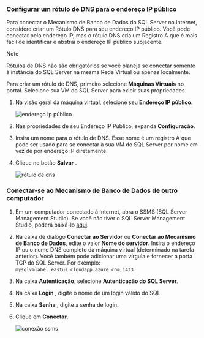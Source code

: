 ### <a name="configure-a-dns-label-for-the-public-ip-address"></a>Configurar um rótulo de DNS para o endereço IP público

Para conectar o Mecanismo de Banco de Dados do SQL Server na Internet, considere criar um Rótulo DNS para seu endereço IP público. Você pode conectar pelo endereço IP, mas o rótulo DNS cria um Registro A que é mais fácil de identificar e abstrai o endereço IP público subjacente.

> [!NOTE]
> Rótulos de DNS não são obrigatórios se você planeja se conectar somente à instância do SQL Server na mesma Rede Virtual ou apenas localmente.

Para criar um rótulo de DNS, primeiro selecione **Máquinas Virtuais** no portal. Selecione sua VM do SQL Server para exibir suas propriedades.

1. Na visão geral da máquina virtual, selecione seu **Endereço IP público**.

    ![endereço ip público](./media/virtual-machines-sql-server-connection-steps/rm-public-ip-address.png)

1. Nas propriedades de seu Endereço IP Público, expanda **Configuração**.

1. Insira um nome para o rótulo de DNS. Esse nome é um registro A que pode ser usado para se conectar à sua VM do SQL Server por nome em vez de por endereço IP diretamente.

1. Clique no botão **Salvar** .

    ![rótulo de dns](./media/virtual-machines-sql-server-connection-steps/rm-dns-label.png)

### <a name="connect-to-the-database-engine-from-another-computer"></a>Conectar-se ao Mecanismo de Banco de Dados de outro computador

1. Em um computador conectado à Internet, abra o SSMS (SQL Server Management Studio). Se você não tiver o SQL Server Management Studio, poderá baixá-lo [aqui](https://docs.microsoft.com/sql/ssms/download-sql-server-management-studio-ssms).

1. Na caixa de diálogo **Conectar ao Servidor** ou **Conectar ao Mecanismo de Banco de Dados**, edite o valor **Nome do servidor**. Insira o endereço IP ou o nome DNS completo da máquina virtual (determinado na tarefa anterior). Você também pode adicionar uma vírgula e fornecer a porta TCP do SQL Server. Por exemplo: `mysqlvmlabel.eastus.cloudapp.azure.com,1433`.

1. Na caixa **Autenticação**, selecione **Autenticação do SQL Server**.

1. Na caixa **Login** , digite o nome de um login válido do SQL.

1. Na caixa **Senha** , digite a senha de login.

1. Clique em **Conectar**.

    ![conexão ssms](./media/virtual-machines-sql-server-connection-steps/rm-ssms-connect.png)